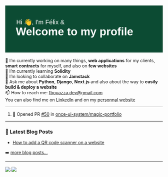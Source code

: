 ![Bannière de mon profil Github](banner.png)

🔭 I’m currently working on many things, __web applications__ for my clients, __smart contracts__ for myself, and also on __few websites__  
🌱 I’m currently learning __Solidity__  
👯 I’m looking to collaborate on __Jamstack__  
💬 Ask me about __Python__, __Django__, __Next.js__ and also about the way to __easily build & deploy a website__  
📫 How to reach me: fbouazza.dev@gmail.com  
You can also find me on [LinkedIn](https://www.linkedin.com/in/felix-bouazza/) and on my [personnal website](https://felixbouazza.fr)

---

<!--START_SECTION:activity-->
1. 💪 Opened PR [#50](https://github.com/once-ui-system/magic-portfolio/pull/50) in [once-ui-system/magic-portfolio](https://github.com/once-ui-system/magic-portfolio)
<!--END_SECTION:activity-->

---

### 📕 Latest Blog Posts

<!-- BLOG-POST-LIST:START -->
- [How to add a QR code scanner on a website](https://felixbouazza.fr/blog/comment-ajouter-un-scanner-de-qr-code-et-de-code-barre-sur-son-site-ou-son-application)
<!-- BLOG-POST-LIST:END -->

➡️ [more blog posts...](https://felixbouazza.fr/blog)

---

<a href="https://github.com/anuraghazra/github-readme-stats">
  <img height=200 align="center" src="https://github-readme-stats.vercel.app/api?username=felixbouazza&show_icons=true" />
</a>
<a href="https://github.com/anuraghazra/convoychat">
  <img height=200 align="center" src="https://github-readme-stats.vercel.app/api/top-langs/?username=felixbouazza&layout=compact&langs_count=8&card_width=320" />
</a>
